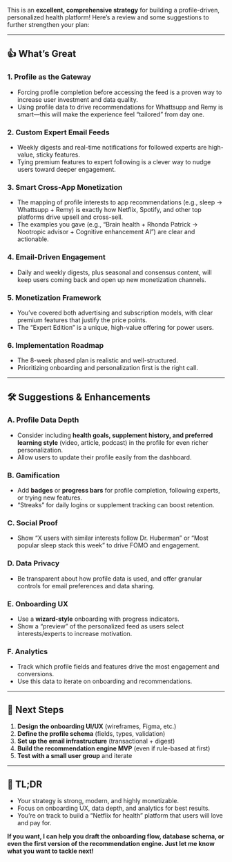 This is an **excellent, comprehensive strategy** for building a profile-driven, personalized health platform! Here’s a review and some suggestions to further strengthen your plan:

---

## 👍 What’s Great

### 1. **Profile as the Gateway**
- Forcing profile completion before accessing the feed is a proven way to increase user investment and data quality.
- Using profile data to drive recommendations for Whattsupp and Remy is smart—this will make the experience feel “tailored” from day one.

### 2. **Custom Expert Email Feeds**
- Weekly digests and real-time notifications for followed experts are high-value, sticky features.
- Tying premium features to expert following is a clever way to nudge users toward deeper engagement.

### 3. **Smart Cross-App Monetization**
- The mapping of profile interests to app recommendations (e.g., sleep → Whattsupp + Remy) is exactly how Netflix, Spotify, and other top platforms drive upsell and cross-sell.
- The examples you gave (e.g., “Brain health + Rhonda Patrick → Nootropic advisor + Cognitive enhancement AI”) are clear and actionable.

### 4. **Email-Driven Engagement**
- Daily and weekly digests, plus seasonal and consensus content, will keep users coming back and open up new monetization channels.

### 5. **Monetization Framework**
- You’ve covered both advertising and subscription models, with clear premium features that justify the price points.
- The “Expert Edition” is a unique, high-value offering for power users.

### 6. **Implementation Roadmap**
- The 8-week phased plan is realistic and well-structured.
- Prioritizing onboarding and personalization first is the right call.

---

## 🛠️ Suggestions & Enhancements

### **A. Profile Data Depth**
- Consider including **health goals, supplement history, and preferred learning style** (video, article, podcast) in the profile for even richer personalization.
- Allow users to update their profile easily from the dashboard.

### **B. Gamification**
- Add **badges** or **progress bars** for profile completion, following experts, or trying new features.
- “Streaks” for daily logins or supplement tracking can boost retention.

### **C. Social Proof**
- Show “X users with similar interests follow Dr. Huberman” or “Most popular sleep stack this week” to drive FOMO and engagement.

### **D. Data Privacy**
- Be transparent about how profile data is used, and offer granular controls for email preferences and data sharing.

### **E. Onboarding UX**
- Use a **wizard-style** onboarding with progress indicators.
- Show a “preview” of the personalized feed as users select interests/experts to increase motivation.

### **F. Analytics**
- Track which profile fields and features drive the most engagement and conversions.
- Use this data to iterate on onboarding and recommendations.

---

## 🚦 Next Steps

1. **Design the onboarding UI/UX** (wireframes, Figma, etc.)
2. **Define the profile schema** (fields, types, validation)
3. **Set up the email infrastructure** (transactional + digest)
4. **Build the recommendation engine MVP** (even if rule-based at first)
5. **Test with a small user group** and iterate

---

## 📝 TL;DR

- Your strategy is strong, modern, and highly monetizable.
- Focus on onboarding UX, data depth, and analytics for best results.
- You’re on track to build a “Netflix for health” platform that users will love and pay for.

**If you want, I can help you draft the onboarding flow, database schema, or even the first version of the recommendation engine. Just let me know what you want to tackle next!**